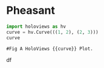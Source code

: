 # Pheasant

```python
import holoviews as hv
curve = hv.Curve(((1, 2), (2, 3)))
curve
```

~~~
#Fig A HoloViews {{curve}} Plot.
~~~

df
